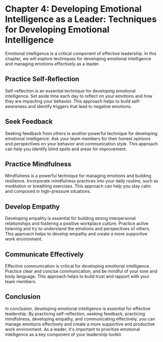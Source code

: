 Chapter 4: Developing Emotional Intelligence as a Leader: Techniques for Developing Emotional Intelligence
==========================================================================================================

Emotional intelligence is a critical component of effective leadership. In this chapter, we will explore techniques for developing emotional intelligence and managing emotions effectively as a leader.

Practice Self-Reflection
------------------------

Self-reflection is an essential technique for developing emotional intelligence. Set aside time each day to reflect on your emotions and how they are impacting your behavior. This approach helps to build self-awareness and identify triggers that lead to negative emotions.

Seek Feedback
-------------

Seeking feedback from others is another powerful technique for developing emotional intelligence. Ask your team members for their honest opinions and perspectives on your behavior and communication style. This approach can help you identify blind spots and areas for improvement.

Practice Mindfulness
--------------------

Mindfulness is a powerful technique for managing emotions and building resilience. Incorporate mindfulness practices into your daily routine, such as meditation or breathing exercises. This approach can help you stay calm and composed in high-pressure situations.

Develop Empathy
---------------

Developing empathy is essential for building strong interpersonal relationships and fostering a positive workplace culture. Practice active listening and try to understand the emotions and perspectives of others. This approach helps to develop empathy and create a more supportive work environment.

Communicate Effectively
-----------------------

Effective communication is critical for developing emotional intelligence. Practice clear and concise communication, and be mindful of your tone and body language. This approach helps to build trust and rapport with your team members.

Conclusion
----------

In conclusion, developing emotional intelligence is essential for effective leadership. By practicing self-reflection, seeking feedback, practicing mindfulness, developing empathy, and communicating effectively, you can manage emotions effectively and create a more supportive and productive work environment. As a leader, it's important to prioritize emotional intelligence as a key component of your leadership toolkit.
